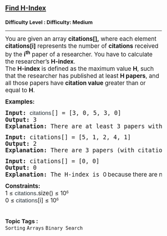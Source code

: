<h2><a href="https://www.geeksforgeeks.org/problems/find-h-index--165609/1?_gl=1*lyq84v*_up*MQ..*_gs*MQ..&gclid=Cj0KCQjwnovFBhDnARIsAO4V7mAJ5nzPPEzbVj_GC_uEalniTEhfAnIdCNsD-ifL14rmzdzzoCfvBPcaAiHYEALw_wcB&gbraid=0AAAAAC9yBkDJr5hCMC09tR0MuxR60pq0I">Find H-Index</a></h2><h3>Difficulty Level : Difficulty: Medium</h3><hr><div class="problems_problem_content__Xm_eO"><p data-pm-slice="1 1 []"><span style="font-size: 18.6667px;">You are given an array </span><strong style="font-size: 18.6667px;">citations[],</strong><span style="font-size: 18.6667px;"> where each element </span><strong style="font-size: 18.6667px;">citations[i]</strong><span style="font-size: 18.6667px;"> represents the number of </span><strong style="font-size: 18.6667px;">citations</strong><span style="font-size: 18.6667px;"> received by the </span><strong style="font-size: 18.6667px;">i<sup>th</sup></strong><span style="font-size: 18.6667px;"> paper of a researcher. You have to calculate the researcher’s <strong>H</strong></span><strong style="font-size: 18.6667px;">-index</strong><span style="font-size: 18.6667px;">.</span><br><span style="font-size: 18.6667px;">The <strong>H-index</strong> is defined as the maximum value <strong>H</strong>, such that the researcher has published at least <strong>H papers</strong>, and all those papers have <strong>citation value</strong> greater than or equal to <strong>H</strong>.</span></p>
<p><span style="font-size: 14pt;"><strong>Examples:</strong></span></p>
<pre><span style="font-size: 14pt;"><strong>Input: </strong><span style="color: #273239; font-family: Nunito, sans-serif; letter-spacing: 0.162px; white-space: normal;">citations</span>[] = [3, 0, 5, 3, 0]<br></span><span style="font-size: 14pt;"><strong>Output:</strong> 3<br><strong>Explanation:</strong> There are at least 3 papers with citation counts of 3, 5, and 3, all having citations greater than or equal to 3.</span></pre>
<pre><span style="font-size: 14pt;"><strong>Input:</strong> citations[] = [5, 1, 2, 4, 1]<br><strong>Output:</strong> 2<br><strong>Explanation:</strong> There are 3 papers (with citation counts of 5, 2, and 4) that have 2 or more citations. However, the H-Index cannot be 3 because there aren't 3 papers with 3 or more citations.<br></span></pre>
<pre><span style="font-size: 14pt;"><strong>Input:</strong> citations[] = [0, 0]<br><strong>Output:</strong> 0<br><strong>Explanation:</strong> The H-index is <span style="font-family: -apple-system, BlinkMacSystemFont, 'Segoe UI', Roboto, Oxygen, Ubuntu, Cantarell, 'Open Sans', 'Helvetica Neue', sans-serif;">0</span></span><span style="font-family: -apple-system, BlinkMacSystemFont, 'Segoe UI', Roboto, Oxygen, Ubuntu, Cantarell, 'Open Sans', 'Helvetica Neue', sans-serif;"> <span style="font-size: 14pt;">because there are no papers with at least 1 citation.</span></span></pre>
<p><span style="font-size: 14pt;"><strong>Constraints:</strong><br>1 ≤&nbsp;</span><span style="color: #273239; font-family: Nunito, sans-serif; letter-spacing: 0.162px; font-size: 14pt;">citations</span><span style="font-size: 14pt;">.size() ≤ 10</span><sup>6<br></sup><span style="font-size: 14pt;">0 ≤&nbsp;</span><span style="color: #273239; font-family: Nunito, sans-serif; letter-spacing: 0.162px; font-size: 14pt;">citations</span><span style="font-size: 14pt;">[i] ≤ 10</span><sup>6</sup></p></div><br><p><span style=font-size:18px><strong>Topic Tags : </strong><br><code>Sorting</code>&nbsp;<code>Arrays</code>&nbsp;<code>Binary Search</code>&nbsp;